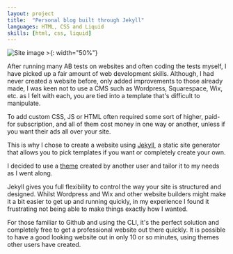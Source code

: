 ```yaml
---
layout: project
title:  "Personal blog built through Jekyll"
languages: HTML, CSS and Liquid
skills: [html, css, liquid]
---
```


![Site image >]({{site.baseurl}}\assets\img\blog_overview_smaller.jpg){: width="50%"}

After running many AB tests on websites and often coding the tests myself, I have picked up a fair amount of web development skills. Although, I had never created a website before, only added improvements to those already made, I was keen not to use a CMS such as Wordpress, Squarespace, Wix, etc. as I felt with each, you are tied into a template that's difficult to manipulate.

To add custom CSS, JS or HTML often required some sort of higher, paid-for subscription, and all of them cost money in one way or another, unless if you want their ads all over your site.

This is why I chose to create a website using [Jekyll](https://jekyllrb.com/), a static site generator that allows you to pick templates if you want or completely create your own.



<!--description-->

I decided to use a [theme](https://github.com/wild-flame/jekyll-simple) created by another user and tailor it to my needs as I went along.

Jekyll gives you full flexibility to control the way your site is structured and designed. Whilst Wordpress and Wix and other website builders might make it a bit easier to get up and running quickly, in my experience I found it frustrating not being able to make things exactly how I wanted.

For those familiar to Github and using the CLI, it's the perfect solution and completely free to get a professional website out there quickly. It is possible to have a good looking website out in only 10 or so minutes, using themes other users have created.
